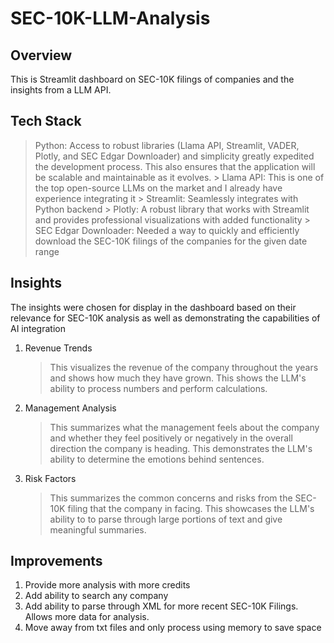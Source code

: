 # SEC-10K-LLM-Analysis

## Overview

This is Streamlit dashboard on SEC-10K filings of companies and the insights from a LLM API.

## Tech Stack
> Python: Access to robust libraries (Llama API, Streamlit, VADER, Plotly, and SEC Edgar Downloader) and simplicity greatly expedited the development process. This also ensures that the application will be scalable and maintainable as it evolves.
    > Llama API: This is one of the top open-source LLMs on the market and I already have experience integrating it
    > Streamlit: Seamlessly integrates with Python backend
    > Plotly: A robust library that works with Streamlit and provides professional visualizations with added functionality
    > SEC Edgar Downloader: Needed a way to quickly and efficiently download the SEC-10K filings of the companies for the given date range

## Insights
The insights were chosen for display in the dashboard based on their relevance for SEC-10K analysis as well as demonstrating the capabilities of AI integration

1. Revenue Trends
    > This visualizes the revenue of the company throughout the years and shows how much they have grown. This shows the LLM's ability to process numbers and perform calculations.
2. Management Analysis
    > This summarizes what the management feels about the company and whether they feel positively or negatively in the overall direction the company is heading. This demonstrates the LLM's ability to determine the emotions behind sentences.
3. Risk Factors
    > This summarizes the common concerns and risks from the SEC-10K filing that the company in facing. This showcases the LLM's ability to to parse through large portions of text and give meaningful summaries.

## Improvements

1. Provide more analysis with more credits
2. Add ability to search any company
3. Add ability to parse through XML for more recent SEC-10K Filings. Allows more data for analysis.
4. Move away from txt files and only process using memory to save space